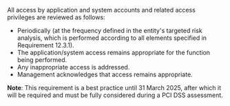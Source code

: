 All access by application and system accounts and related access privileges are reviewed as follows:

- Periodically (at the frequency defined in the entity's targeted risk analysis, which is performed according to all elements specified in Requirement 12.3.1).
- The application/system access remains appropriate for the function being performed.
- Any inappropriate access is addressed.
- Management acknowledges that access remains appropriate.

**Note**: This requirement is a best practice until 31 March 2025, after which it will be required and must be fully considered during a PCI DSS assessment.